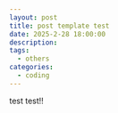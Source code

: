 ```yaml
---
layout: post
title: post template test
date: 2025-2-28 18:00:00
description: 
tags:
  - others
categories:
  - coding
---
```


test test!!
